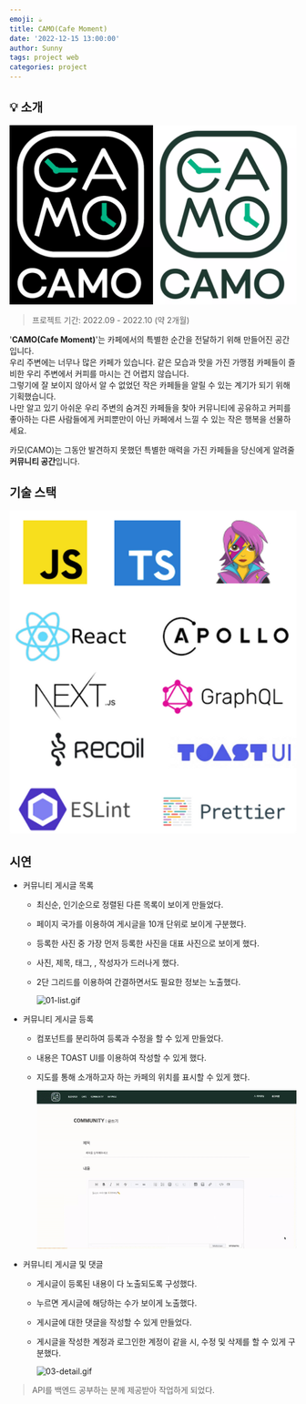 ```yaml
---
emoji: ☕
title: CAMO(Cafe Moment)
date: '2022-12-15 13:00:00'
author: Sunny
tags: project web
categories: project
---
```


## 💡 소개

![camo-logo.webp](camo-logo.webp)

> 프로젝트 기간: 2022.09 - 2022.10 (약 2개월)

'**CAMO(Cafe Moment)**'는 카페에서의 특별한 순간을 전달하기 위해 만들어진 공간입니다.  
우리 주변에는 너무나 많은 카페가 있습니다. 같은 모습과 맛을 가진 가맹점 카페들이 즐비한 우리 주변에서 커피를 마시는 건 어렵지 않습니다.  
그렇기에 잘 보이지 않아서 알 수 없었던 작은 카페들을 알릴 수 있는 계기가 되기 위해 기획했습니다.  
나만 알고 있기 아쉬운 우리 주변의 숨겨진 카페들을 찾아 커뮤니티에 공유하고 커피를 좋아하는 다른 사람들에게 커피뿐만이 아닌 카페에서 느낄 수 있는 작은 행복을 선물하세요.

카모(CAMO)는 그동안 발견하지 못했던 특별한 매력을 가진 카페들을 당신에게 알려줄 **커뮤니티 공간**입니다.

## 기술 스택

![skill.png](skill.png)

## 시연

- 커뮤니티 게시글 목록

  - 최신순, 인기순으로 정렬된 다른 목록이 보이게 만들었다.
  - 페이지 국가를 이용하여 게시글을 10개 단위로 보이게 구분했다.
  - 등록한 사진 중 가장 먼저 등록한 사진을 대표 사진으로 보이게 했다.
  - 사진, 제목, 태그, , 작성자가 드러나게 했다.
  - 2단 그리드를 이용하여 간결하면서도 필요한 정보는 노출했다.

    ![01-list.gif](01-list.gif)

- 커뮤니티 게시글 등록

  - 컴포넌트를 분리하여 등록과 수정을 할 수 있게 만들었다.
  - 내용은 TOAST UI를 이용하여 작성할 수 있게 했다.
  - 지도를 통해 소개하고자 하는 카페의 위치를 표시할 수 있게 했다.

    ![02-write.gif](02-write.gif)

- 커뮤니티 게시글 및 댓글

  - 게시글이 등록된 내용이 다 노출되도록 구성했다.
  - 누르면 게시글에 해당하는 수가 보이게 노출했다.
  - 게시글에 대한 댓글을 작성할 수 있게 만들었다.
  - 게시글을 작성한 계정과 로그인한 계정이 같을 시, 수정 및 삭제를 할 수 있게 구분했다.

    ![03-detail.gif](03-detail.gif)

> API를 백엔드 공부하는 분께 제공받아 작업하게 되었다.

```toc

```

